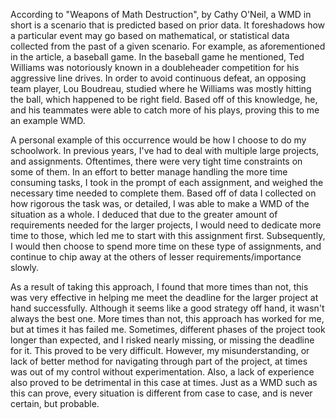 According to "Weapons of Math Destruction", by Cathy O'Neil, a WMD in short is a scenario that is predicted based on prior data. It foreshadows how a particular event may go based on mathematical, or statistical data collected from the past of a given scenario. For example, as aforementioned in the article, a baseball game. In the baseball game he mentioned, Ted Williams was notoriously known in a doubleheader competition for his aggressive line drives. In order to avoid continuous defeat, an opposing team player, Lou Boudreau, studied where he Williams was mostly hitting the ball, which happened to be right field. Based off of this knowledge, he, and his teammates were able to catch more of his plays, proving this to me an example WMD. 

A personal example of this occurrence would be how I choose to do my schoolwork. In previous years, I've had to deal with multiple large projects, and assignments. Oftentimes, there were very tight time constraints on some of them. In an effort to better manage handling the more time consuming tasks, I took in the prompt of each assignment, and weighed the necessary time needed to complete them. Based off of data I collected on how rigorous the task was, or detailed,  I was able to make a WMD of the situation as a whole. I deduced that due to the greater amount of requirements needed for the larger projects, I would need to dedicate more time to those, which led me to start with this assignment first. Subsequently, I would then choose to spend more time on these type of assignments, and continue to chip away at the others of lesser requirements/importance slowly. 

As a result of taking this approach, I found that more times than not, this was very  effective in helping me meet the deadline for the larger project at hand successfully. Although it seems like a good strategy off hand, it wasn't always the best one. More times than not, this approach has worked for me, but at times it has failed me. Sometimes, different phases of the project took longer than expected, and I risked nearly missing, or missing the deadline for it. This proved to be very difficult. However, my misunderstanding, or lack of better method for navigating through part of the project, at times was out of my control without experimentation. Also, a lack of experience also proved to be detrimental in this case at times. Just as a WMD such as this can prove, every situation is different from case to case, and is never certain, but probable.
